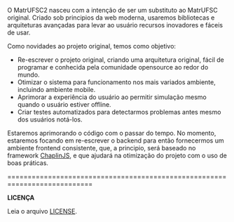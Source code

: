 O MatrUFSC2 nasceu com a intenção de ser um substituto ao MatrUFSC original. Criado sob principios da web moderna, usaremos bibliotecas e arquiteturas avançadas para levar ao usuário recursos inovadores e fáceis de usar.

Como novidades ao projeto original, temos como objetivo:

- Re-escrever o projeto original, criando uma arquitetura original, fácil de programar e conhecida pela comunidade opensource ao redor do mundo.
- Otimizar o sistema para funcionamento nos mais variados ambiente, incluindo ambiente mobile.
- Aprimorar a experiência do usuário ao permitir simulação mesmo quando o usuário estiver offline.
- Criar testes automatizados para detectarmos problemas antes mesmo dos usuários notá-los.

Estaremos aprimorando o código com o passar do tempo. No momento, estaremos focando em re-escrever o backend para então fornecermos um ambiente frontend consistente, que, a principio, será baseado no framework [ChaplinJS](http://chaplinjs.org), e que ajudará na otimização do projeto com o uso de boas práticas.

===========================================================================

**LICENÇA**

Leia o arquivo [LICENSE](https://github.com/matrufsc2/matrufsc2/blob/develop/LICENSE.md).